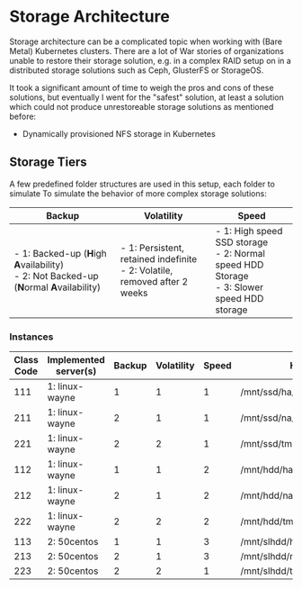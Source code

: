 # Storage Architecture
Storage architecture can be a complicated topic when working with (Bare Metal) Kubernetes clusters.
There are a lot of War stories of organizations unable to restore their storage solution, e.g. in a complex RAID setup on in a distributed storage solutions such as Ceph, GlusterFS or StorageOS.

It took a significant amount of time to weigh the pros and cons of these solutions, but eventually I went for the "safest" solution, at least a solution which could not produce unrestoreable storage solutions as mentioned before:

* Dynamically provisioned NFS storage in Kubernetes

## Storage Tiers
A few predefined folder structures are used in this setup, each folder to simulate To simulate the behavior of more complex storage solutions:

| **B**ackup | **V**olatility | **S**peed |
| ---        | ---            | ---       |
| - 1: Backed-up (**H**igh **A**vailability) <br/> - 2: Not Backed-up (**N**ormal **A**vailability)      | - 1: Persistent, retained indefinite <br/> - 2: Volatile, removed after 2 weeks | - 1: High speed SSD storage <br/> - 2: Normal speed HDD Storage <br/> - 3: Slower speed HDD storage |

### Instances

| Class Code | Implemented server(s) | **B**ackup | **V**olatility | **S**peed | Hostpath                          |
| ---        | ---                   | ---        | ---            | ---       | ---                               |
| 111        | 1: linux-wayne        | 1          | 1              | 1         | /mnt/ssd/ha/<service_name>        |
| 211        | 1: linux-wayne        | 2          | 1              | 1         | /mnt/ssd/na/<service_name>        |
| 221        | 1: linux-wayne        | 2          | 2              | 1         | /mnt/ssd/tmp/<service_name>       |
| 112        | 1: linux-wayne        | 1          | 1              | 2         | /mnt/hdd/ha/<service_name>        |
| 212        | 1: linux-wayne        | 2          | 1              | 2         | /mnt/hdd/na/<service_name>        |
| 222        | 1: linux-wayne        | 2          | 2              | 2         | /mnt/hdd/tmp/<service_name>       |
| 113        | 2: 50centos           | 1          | 1              | 3         | /mnt/slhdd/ha/<service_name>      |
| 213        | 2: 50centos           | 2          | 1              | 3         | /mnt/slhdd/na/<service_name>      |
| 223        | 2: 50centos           | 2          | 2              | 1         | /mnt/slhdd/tmp/<service_name>     |